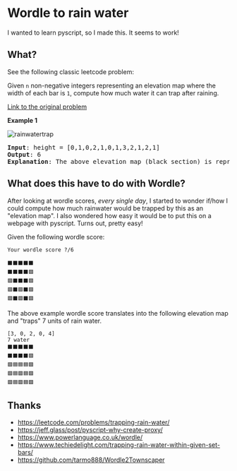 # Wordle to rain water

I wanted to learn pyscript, so I made this. It seems to work!

## What?
See the following classic leetcode problem:

Given `n` non-negative integers representing an elevation map where the width of each bar is `1`, compute how much water it can trap after raining.

[Link to the original problem](https://leetcode.com/problems/trapping-rain-water/)

**Example 1**

![rainwatertrap](https://user-images.githubusercontent.com/61806500/190046292-fc841270-b48c-4834-a09a-67e72cb42dc3.png)
<pre>
<b>Input</b>: height = [0,1,0,2,1,0,1,3,2,1,2,1]
<b>Output</b>: 6
<b>Explanation</b>: The above elevation map (black section) is represented by array [0,1,0,2,1,0,1,3,2,1,2,1]. In this case, 6 units of rain water (blue section) are being trapped.
</pre>

## What does this have to do with Wordle?
After looking at wordle scores, _every single day_, I started to wonder if/how I could compute how much rainwater would be trapped by this as an "elevation map". I also wondered how easy it would be to put this on a webpage with pyscript. Turns out, pretty easy!

Given the following wordle score:
```
Your wordle score ?/6
   
⬛⬛⬛⬛⬛
⬛⬛⬛⬛🟩
🟩⬛⬛⬛🟩
🟩⬛🟩⬛🟩
🟩⬛🟩⬛🟩
```


The above example wordle score translates into the following elevation map and "traps" 7 units of rain water.
```
[3, 0, 2, 0, 4]
7 water
⬛⬛⬛⬛⬛
⬛⬛⬛⬛🟩
🟩🟦🟦🟦🟩
🟩🟦🟩🟦🟩
🟩🟦🟩🟦🟩
```


## Thanks
* https://leetcode.com/problems/trapping-rain-water/
* https://jeff.glass/post/pyscript-why-create-proxy/
* https://www.powerlanguage.co.uk/wordle/
* https://www.techiedelight.com/trapping-rain-water-within-given-set-bars/
* https://github.com/tarmo888/Wordle2Townscaper
